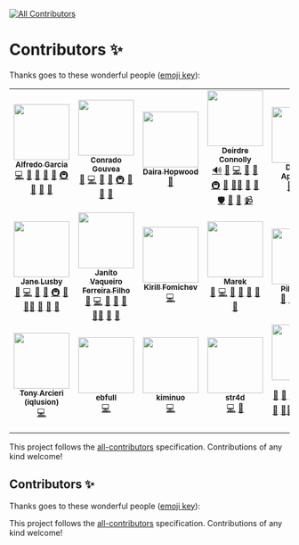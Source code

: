 <!-- ALL-CONTRIBUTORS-BADGE:START - Do not remove or modify this section -->
[![All Contributors](https://img.shields.io/badge/all_contributors-19-orange.svg?style=flat-square)](#contributors-)
<!-- ALL-CONTRIBUTORS-BADGE:END -->

# Contributors ✨

Thanks goes to these wonderful people ([emoji key](https://allcontributors.org/docs/en/emoji-key)):

<!-- ALL-CONTRIBUTORS-LIST:START - Do not remove or modify this section -->
<!-- prettier-ignore-start -->
<!-- markdownlint-disable -->
<table>
  <tr>
    <td align="center"><a href="http://oxarbitrage.com/"><img src="https://avatars.githubusercontent.com/u/21685097?v=4?s=100" width="100px;" alt=""/><br /><sub><b>Alfredo Garcia</b></sub></a><br /><a href="https://github.com/oxarbitrage/test-all-contributors-bot/commits?author=oxarbitrage" title="Code">💻</a> <a href="https://github.com/oxarbitrage/test-all-contributors-bot/pulls?q=is%3Apr+reviewed-by%3Aoxarbitrage" title="Reviewed Pull Requests">👀</a> <a href="https://github.com/oxarbitrage/test-all-contributors-bot/issues?q=author%3Aoxarbitrage" title="Bug reports">🐛</a> <a href="https://github.com/oxarbitrage/test-all-contributors-bot/commits?author=oxarbitrage" title="Documentation">📖</a> <a href="#ideas-oxarbitrage" title="Ideas, Planning, & Feedback">🤔</a> <a href="#infra-oxarbitrage" title="Infrastructure (Hosting, Build-Tools, etc)">🚇</a> <a href="#maintenance-oxarbitrage" title="Maintenance">🚧</a> <a href="#research-oxarbitrage" title="Research">🔬</a> <a href="#tool-oxarbitrage" title="Tools">🔧</a></td>
    <td align="center"><a href="https://github.com/conradoplg"><img src="https://avatars.githubusercontent.com/u/35766?v=4?s=100" width="100px;" alt=""/><br /><sub><b>Conrado Gouvea</b></sub></a><br /><a href="https://github.com/oxarbitrage/test-all-contributors-bot/issues?q=author%3Aconradoplg" title="Bug reports">🐛</a> <a href="https://github.com/oxarbitrage/test-all-contributors-bot/commits?author=conradoplg" title="Code">💻</a> <a href="https://github.com/oxarbitrage/test-all-contributors-bot/commits?author=conradoplg" title="Documentation">📖</a> <a href="#ideas-conradoplg" title="Ideas, Planning, & Feedback">🤔</a> <a href="#infra-conradoplg" title="Infrastructure (Hosting, Build-Tools, etc)">🚇</a> <a href="#maintenance-conradoplg" title="Maintenance">🚧</a> <a href="#research-conradoplg" title="Research">🔬</a> <a href="https://github.com/oxarbitrage/test-all-contributors-bot/pulls?q=is%3Apr+reviewed-by%3Aconradoplg" title="Reviewed Pull Requests">👀</a></td>
    <td align="center"><a href="https://github.com/daira"><img src="https://avatars.githubusercontent.com/u/643204?v=4?s=100" width="100px;" alt=""/><br /><sub><b>Daira Hopwood</b></sub></a><br /><a href="https://github.com/oxarbitrage/test-all-contributors-bot/pulls?q=is%3Apr+reviewed-by%3Adaira" title="Reviewed Pull Requests">👀</a></td>
    <td align="center"><a href="https://github.com/dconnolly"><img src="https://avatars.githubusercontent.com/u/552961?v=4?s=100" width="100px;" alt=""/><br /><sub><b>Deirdre Connolly</b></sub></a><br /><a href="#audio-dconnolly" title="Audio">🔊</a> <a href="https://github.com/oxarbitrage/test-all-contributors-bot/issues?q=author%3Adconnolly" title="Bug reports">🐛</a> <a href="https://github.com/oxarbitrage/test-all-contributors-bot/commits?author=dconnolly" title="Code">💻</a> <a href="https://github.com/oxarbitrage/test-all-contributors-bot/commits?author=dconnolly" title="Documentation">📖</a> <a href="#ideas-dconnolly" title="Ideas, Planning, & Feedback">🤔</a> <a href="#infra-dconnolly" title="Infrastructure (Hosting, Build-Tools, etc)">🚇</a> <a href="#maintenance-dconnolly" title="Maintenance">🚧</a> <a href="#mentoring-dconnolly" title="Mentoring">🧑‍🏫</a> <a href="#research-dconnolly" title="Research">🔬</a> <a href="https://github.com/oxarbitrage/test-all-contributors-bot/pulls?q=is%3Apr+reviewed-by%3Adconnolly" title="Reviewed Pull Requests">👀</a> <a href="#security-dconnolly" title="Security">🛡️</a> <a href="#talk-dconnolly" title="Talks">📢</a> <a href="#tool-dconnolly" title="Tools">🔧</a> <a href="#video-dconnolly" title="Videos">📹</a></td>
    <td align="center"><a href="http://www.dimitrisapostolou.com/"><img src="https://avatars.githubusercontent.com/u/227442?v=4?s=100" width="100px;" alt=""/><br /><sub><b>Dimitris Apostolou</b></sub></a><br /><a href="https://github.com/oxarbitrage/test-all-contributors-bot/issues?q=author%3Arex4539" title="Bug reports">🐛</a> <a href="https://github.com/oxarbitrage/test-all-contributors-bot/commits?author=rex4539" title="Documentation">📖</a> <a href="https://github.com/oxarbitrage/test-all-contributors-bot/commits?author=rex4539" title="Tests">⚠️</a></td>
    <td align="center"><a href="https://blog.gtank.cc/"><img src="https://avatars.githubusercontent.com/u/622063?v=4?s=100" width="100px;" alt=""/><br /><sub><b>George Tankersley</b></sub></a><br /><a href="https://github.com/oxarbitrage/test-all-contributors-bot/commits?author=gtank" title="Code">💻</a></td>
    <td align="center"><a href="http://hdevalence.ca/"><img src="https://avatars.githubusercontent.com/u/44879?v=4?s=100" width="100px;" alt=""/><br /><sub><b>Henry de Valence</b></sub></a><br /><a href="https://github.com/oxarbitrage/test-all-contributors-bot/issues?q=author%3Ahdevalence" title="Bug reports">🐛</a> <a href="https://github.com/oxarbitrage/test-all-contributors-bot/commits?author=hdevalence" title="Code">💻</a> <a href="https://github.com/oxarbitrage/test-all-contributors-bot/commits?author=hdevalence" title="Documentation">📖</a> <a href="#ideas-hdevalence" title="Ideas, Planning, & Feedback">🤔</a> <a href="#infra-hdevalence" title="Infrastructure (Hosting, Build-Tools, etc)">🚇</a> <a href="#maintenance-hdevalence" title="Maintenance">🚧</a> <a href="#research-hdevalence" title="Research">🔬</a> <a href="https://github.com/oxarbitrage/test-all-contributors-bot/pulls?q=is%3Apr+reviewed-by%3Ahdevalence" title="Reviewed Pull Requests">👀</a></td>
  </tr>
  <tr>
    <td align="center"><a href="https://yaah.dev/"><img src="https://avatars.githubusercontent.com/u/1993852?v=4?s=100" width="100px;" alt=""/><br /><sub><b>Jane Lusby</b></sub></a><br /><a href="https://github.com/oxarbitrage/test-all-contributors-bot/issues?q=author%3Ayaahc" title="Bug reports">🐛</a> <a href="https://github.com/oxarbitrage/test-all-contributors-bot/commits?author=yaahc" title="Code">💻</a> <a href="https://github.com/oxarbitrage/test-all-contributors-bot/commits?author=yaahc" title="Documentation">📖</a> <a href="#ideas-yaahc" title="Ideas, Planning, & Feedback">🤔</a> <a href="#infra-yaahc" title="Infrastructure (Hosting, Build-Tools, etc)">🚇</a> <a href="#maintenance-yaahc" title="Maintenance">🚧</a> <a href="#mentoring-yaahc" title="Mentoring">🧑‍🏫</a> <a href="#question-yaahc" title="Answering Questions">💬</a> <a href="#research-yaahc" title="Research">🔬</a> <a href="https://github.com/oxarbitrage/test-all-contributors-bot/pulls?q=is%3Apr+reviewed-by%3Ayaahc" title="Reviewed Pull Requests">👀</a></td>
    <td align="center"><a href="https://github.com/jvff"><img src="https://avatars.githubusercontent.com/u/3216731?v=4?s=100" width="100px;" alt=""/><br /><sub><b>Janito Vaqueiro Ferreira Filho</b></sub></a><br /><a href="https://github.com/oxarbitrage/test-all-contributors-bot/issues?q=author%3Ajvff" title="Bug reports">🐛</a> <a href="https://github.com/oxarbitrage/test-all-contributors-bot/commits?author=jvff" title="Code">💻</a> <a href="https://github.com/oxarbitrage/test-all-contributors-bot/commits?author=jvff" title="Documentation">📖</a> <a href="#ideas-jvff" title="Ideas, Planning, & Feedback">🤔</a> <a href="#maintenance-jvff" title="Maintenance">🚧</a> <a href="#mentoring-jvff" title="Mentoring">🧑‍🏫</a> <a href="#research-jvff" title="Research">🔬</a> <a href="https://github.com/oxarbitrage/test-all-contributors-bot/pulls?q=is%3Apr+reviewed-by%3Ajvff" title="Reviewed Pull Requests">👀</a></td>
    <td align="center"><a href="https://github.com/fanatid/notes"><img src="https://avatars.githubusercontent.com/u/2633065?v=4?s=100" width="100px;" alt=""/><br /><sub><b>Kirill Fomichev</b></sub></a><br /><a href="https://github.com/oxarbitrage/test-all-contributors-bot/commits?author=fanatid" title="Code">💻</a></td>
    <td align="center"><a href="https://github.com/upbqdn"><img src="https://avatars.githubusercontent.com/u/8863307?v=4?s=100" width="100px;" alt=""/><br /><sub><b>Marek</b></sub></a><br /><a href="https://github.com/oxarbitrage/test-all-contributors-bot/issues?q=author%3Aupbqdn" title="Bug reports">🐛</a> <a href="https://github.com/oxarbitrage/test-all-contributors-bot/commits?author=upbqdn" title="Code">💻</a> <a href="https://github.com/oxarbitrage/test-all-contributors-bot/commits?author=upbqdn" title="Documentation">📖</a> <a href="#ideas-upbqdn" title="Ideas, Planning, & Feedback">🤔</a> <a href="#maintenance-upbqdn" title="Maintenance">🚧</a> <a href="#research-upbqdn" title="Research">🔬</a> <a href="https://github.com/oxarbitrage/test-all-contributors-bot/pulls?q=is%3Apr+reviewed-by%3Aupbqdn" title="Reviewed Pull Requests">👀</a></td>
    <td align="center"><a href="https://github.com/mpguerra"><img src="https://avatars.githubusercontent.com/u/1311133?v=4?s=100" width="100px;" alt=""/><br /><sub><b>Pili Guerra</b></sub></a><br /><a href="https://github.com/oxarbitrage/test-all-contributors-bot/commits?author=mpguerra" title="Documentation">📖</a> <a href="#ideas-mpguerra" title="Ideas, Planning, & Feedback">🤔</a> <a href="#maintenance-mpguerra" title="Maintenance">🚧</a> <a href="#projectManagement-mpguerra" title="Project Management">📆</a> <a href="https://github.com/oxarbitrage/test-all-contributors-bot/pulls?q=is%3Apr+reviewed-by%3Ampguerra" title="Reviewed Pull Requests">👀</a></td>
    <td align="center"><a href="https://github.com/preston-evans98"><img src="https://avatars.githubusercontent.com/u/32944016?v=4?s=100" width="100px;" alt=""/><br /><sub><b>Preston Evans</b></sub></a><br /><a href="https://github.com/oxarbitrage/test-all-contributors-bot/commits?author=preston-evans98" title="Code">💻</a></td>
    <td align="center"><a href="https://vramana.github.io/blog"><img src="https://avatars.githubusercontent.com/u/3112509?v=4?s=100" width="100px;" alt=""/><br /><sub><b>Ramana Venkata</b></sub></a><br /><a href="https://github.com/oxarbitrage/test-all-contributors-bot/commits?author=vramana" title="Code">💻</a></td>
  </tr>
  <tr>
    <td align="center"><a href="https://iqlusion.io/"><img src="https://avatars.githubusercontent.com/u/37432020?v=4?s=100" width="100px;" alt=""/><br /><sub><b>Tony Arcieri (iqlusion)</b></sub></a><br /><a href="https://github.com/oxarbitrage/test-all-contributors-bot/commits?author=tony-iqlusion" title="Code">💻</a></td>
    <td align="center"><a href="https://github.com/ebfull"><img src="https://avatars.githubusercontent.com/u/3794471?v=4?s=100" width="100px;" alt=""/><br /><sub><b>ebfull</b></sub></a><br /><a href="https://github.com/oxarbitrage/test-all-contributors-bot/commits?author=ebfull" title="Code">💻</a></td>
    <td align="center"><a href="https://gist.github.com/kiminuo/6e8de88216837eebd02edf9c3d1bc1de"><img src="https://avatars.githubusercontent.com/u/58662979?v=4?s=100" width="100px;" alt=""/><br /><sub><b>kiminuo</b></sub></a><br /><a href="https://github.com/oxarbitrage/test-all-contributors-bot/commits?author=kiminuo" title="Code">💻</a></td>
    <td align="center"><a href="https://github.com/str4d"><img src="https://avatars.githubusercontent.com/u/4993799?v=4?s=100" width="100px;" alt=""/><br /><sub><b>str4d</b></sub></a><br /><a href="https://github.com/oxarbitrage/test-all-contributors-bot/commits?author=str4d" title="Code">💻</a> <a href="https://github.com/oxarbitrage/test-all-contributors-bot/pulls?q=is%3Apr+reviewed-by%3Astr4d" title="Reviewed Pull Requests">👀</a></td>
    <td align="center"><a href="https://github.com/teor2345"><img src="https://avatars.githubusercontent.com/u/8951843?v=4?s=100" width="100px;" alt=""/><br /><sub><b>teor</b></sub></a><br /><a href="#blog-teor2345" title="Blogposts">📝</a> <a href="https://github.com/oxarbitrage/test-all-contributors-bot/issues?q=author%3Ateor2345" title="Bug reports">🐛</a> <a href="https://github.com/oxarbitrage/test-all-contributors-bot/commits?author=teor2345" title="Code">💻</a> <a href="https://github.com/oxarbitrage/test-all-contributors-bot/commits?author=teor2345" title="Documentation">📖</a> <a href="#ideas-teor2345" title="Ideas, Planning, & Feedback">🤔</a> <a href="#infra-teor2345" title="Infrastructure (Hosting, Build-Tools, etc)">🚇</a> <a href="#maintenance-teor2345" title="Maintenance">🚧</a> <a href="#mentoring-teor2345" title="Mentoring">🧑‍🏫</a> <a href="#question-teor2345" title="Answering Questions">💬</a> <a href="#research-teor2345" title="Research">🔬</a> <a href="https://github.com/oxarbitrage/test-all-contributors-bot/pulls?q=is%3Apr+reviewed-by%3Ateor2345" title="Reviewed Pull Requests">👀</a> <a href="#security-teor2345" title="Security">🛡️</a> <a href="#tool-teor2345" title="Tools">🔧</a></td>
  </tr>
</table>

<!-- markdownlint-restore -->
<!-- prettier-ignore-end -->

<!-- ALL-CONTRIBUTORS-LIST:END -->

This project follows the [all-contributors](https://github.com/all-contributors/all-contributors) specification. Contributions of any kind welcome!

## Contributors ✨

Thanks goes to these wonderful people ([emoji key](https://allcontributors.org/docs/en/emoji-key)):

<!-- ALL-CONTRIBUTORS-LIST:START - Do not remove or modify this section -->
<!-- prettier-ignore-start -->
<!-- markdownlint-disable -->
<!-- markdownlint-restore -->
<!-- prettier-ignore-end -->
<!-- ALL-CONTRIBUTORS-LIST:END -->

This project follows the [all-contributors](https://github.com/all-contributors/all-contributors) specification. Contributions of any kind welcome!
